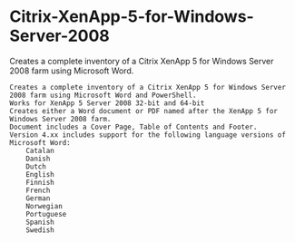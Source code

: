 # Citrix-XenApp-5-for-Windows-Server-2008
Creates a complete inventory of a Citrix XenApp 5 for Windows Server 2008 farm using Microsoft Word.

	Creates a complete inventory of a Citrix XenApp 5 for Windows Server 2008 farm using Microsoft Word and PowerShell.
	Works for XenApp 5 Server 2008 32-bit and 64-bit
	Creates either a Word document or PDF named after the XenApp 5 for Windows Server 2008 farm.
	Document includes a Cover Page, Table of Contents and Footer.
	Version 4.xx includes support for the following language versions of Microsoft Word:
		Catalan
		Danish
		Dutch
		English
		Finnish
		French
		German
		Norwegian
		Portuguese
		Spanish
		Swedish
